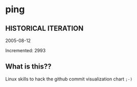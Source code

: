 # ping

## HISTORICAL ITERATION
2005-08-12

Incremented: 2993

## What is this?? 
Linux skills to hack the github commit visualization chart `;-)`
